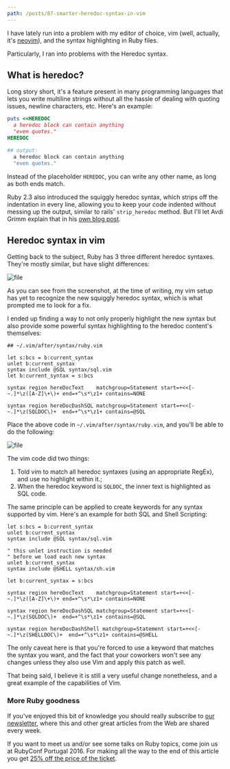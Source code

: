 ```yaml
---
path: /posts/87-smarter-heredoc-syntax-in-vim
---
```


I have lately run into a problem with my editor of choice, vim (well, actually, it's [neovim](https://github.com/neovim/neovim)), and the syntax highlighting in Ruby files.

Particularly, I ran into problems with the Heredoc syntax.

## What is heredoc?

Long story short, it's a feature present in many programming languages that lets you write multiline strings without all the hassle of dealing with quoting issues, newline characters, etc. Here's an example:

```ruby
puts <<HEREDOC
  a heredoc block can contain anything
  "even quotes."
HEREDOC

## output:
  a heredoc block can contain anything
  "even quotes."
```

Instead of the placeholder `HEREDOC`, you can write any other name, as long as both ends match.

Ruby 2.3 also introduced the squiggly heredoc syntax, which strips off the indentation in every line, allowing you to keep your code indented without messing up the output, similar to rails' `strip_heredoc` method. But I'll let Avdi Grimm explain that in his [own blog post](http://devblog.avdi.org/2016/01/06/about-the-ruby-squiggly-heredoc-syntax/).

## Heredoc syntax in vim

Getting back to the subject, Ruby has 3 three different heredoc syntaxes. They're mostly similar, but have slight differences:

![file](https://subvisual.s3.amazonaws.com/blog/post_image/126/image-1464871761215.png)

As you can see from the screenshot, at the time of writing, my vim setup has yet to recognize the new squiggly heredoc syntax, which is what prompted me to look for a fix.

I ended up finding a way to not only properly highlight the new syntax but also provide some powerful syntax highlighting to the heredoc content's themselves:

```vim
## ~/.vim/after/syntax/ruby.vim

let s:bcs = b:current_syntax
unlet b:current_syntax
syntax include @SQL syntax/sql.vim
let b:current_syntax = s:bcs

syntax region hereDocText    matchgroup=Statement start=+<<[-~.]*\z([A-Z]\+\)+ end=+^\s*\z1+ contains=NONE

syntax region hereDocDashSQL matchgroup=Statement start=+<<[-~.]*\z(SQLDOC\)+  end=+^\s*\z1+ contains=@SQL
```

Place the above code in `~/.vim/after/syntax/ruby.vim`, and you'll be able to do the following:

![file](https://subvisual.s3.amazonaws.com/blog/post_image/127/image-1464871768376.png)

The vim code did two things:

1. Told vim to match all heredoc syntaxes (using an appropriate RegEx), and use no highlight within it.;
2. When the heredoc keyword is `SQLDOC`, the inner text is highlighted as SQL code.

The same principle can be applied to create keywords for any syntax supported by vim. Here's an example for both SQL and Shell Scripting:

```vim
let s:bcs = b:current_syntax
unlet b:current_syntax
syntax include @SQL syntax/sql.vim

" this unlet instruction is needed
" before we load each new syntax
unlet b:current_syntax
syntax include @SHELL syntax/sh.vim

let b:current_syntax = s:bcs

syntax region hereDocText    matchgroup=Statement start=+<<[-~.]*\z([A-Z]\+\)+ end=+^\s*\z1+ contains=NONE

syntax region hereDocDashSQL matchgroup=Statement start=+<<[-~.]*\z(SQLDOC\)+  end=+^\s*\z1+ contains=@SQL

syntax region hereDocDashShell matchgroup=Statement start=+<<[-~.]*\z(SHELLDOC\)+  end=+^\s*\z1+ contains=@SHELL
```

The only caveat here is that you're forced to use a keyword that matches the syntax you want, and the fact that your coworkers won't see any changes unless they also use Vim and apply this patch as well.

That being said, I believe it is still a very useful change nonetheless, and a great example of the capabilities of Vim.

### More Ruby goodness

If you've enjoyed this bit of knowledge you should really subscribe to [our newsletter](https://subvisual.co/newsletter/), where this and other great articles from the Web are shared every week.

If you want to meet us and/or see some talks on Ruby topics, come join us at RubyConf Portugal 2016. For making all the way to the end of this article you get [25% off the price of the ticket](https://ti.to/subvisual/rubyconfpt-2016/discount/good-reader-method).
